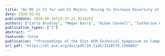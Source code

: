 ```yaml
---
title: "An MS in CS for non-CS Majors: Moving to Increase Diversity of Thought and Demographics in CS"
date: 2020-01-01
publishDate: 2020-06-30T23:37:22.911825Z
authors: ["Carla Brodley", "Megan Barry", "Aidan Connell", "Catherine Gill", "Ian Gorton", "Benjamin Hescott", "Bryan Lackaye", "Cynthia LuBien", "Leena Razzaq", "Amit Shesh", " others"]
publication_types: ["1"]
abstract: ""
featured: false
publication: "*Proceedings of the 51st ACM Technical Symposium on Computer Science Education*"
url_pdf: "https://dl.acm.org/doi/pdf/10.1145/3328778.3366802"
---
```


